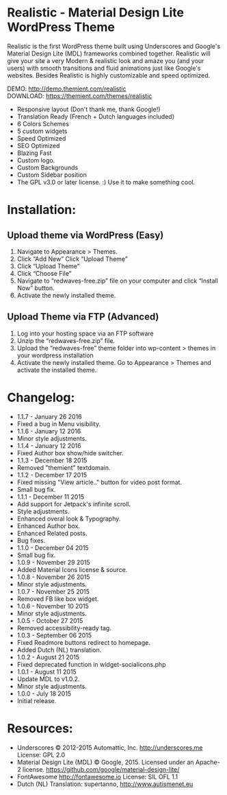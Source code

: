 # Realistic - Material Design Lite WordPress Theme
Realistic is the first WordPress theme built using Underscores and Google's Material Design Lite (MDL) frameworks combined together. Realistic will give your site a very Modern & realistic look and amaze you (and your users) with smooth transitions and fluid animations just like Google's websites. Besides Realistic is highly customizable and speed optimized.

DEMO: http://demo.themient.com/realistic<br />
DOWNLOAD: https://themient.com/themes/realistic

* Responsive layout (Don't thank me, thank Google!)
* Translation Ready (French + Dutch languages included)
* 6 Colors Schemes
* 5 custom widgets
* Speed Optimized
* SEO Optimized
* Blazing Fast
* Custom logo.
* Custom Backgrounds
* Custom Sidebar position
* The GPL v3.0 or later license. :) Use it to make something cool.

# Installation:
## Upload theme via WordPress (Easy)
1. Navigate to Appearance > Themes.
2. Click “Add New” Click “Upload Theme”
3. Click “Upload Theme”
4. Click “Choose File”
5. Navigate to “redwaves-free.zip” file on your computer and click “Install Now” button.
6. Activate the newly installed theme.

## Upload Theme via FTP (Advanced)
1. Log into your hosting space via an FTP software
2. Unzip the “redwaves-free.zip” file.
3. Upload the “redwaves-free” theme folder into wp-content > themes in your wordpress installation
4. Activate the newly installed theme. Go to Appearance > Themes and activate the installed theme.

# Changelog:
* 1.1.7 - January 26 2016
 * Fixed a bug in Menu visibility.
* 1.1.6 - January 12 2016
 * Minor style adjustments.
* 1.1.4 - January 12 2016
 * Fixed Author box show/hide switcher.
* 1.1.3 - December 18 2015
 * Removed "themient" textdomain.
* 1.1.2 - December 17 2015
 * Fixed missing "View article.." button for video post format.
 * Small bug fix.
* 1.1.1 - December 11 2015
 * Add support for Jetpack's infinite scroll.
 * Style adjustments.
 * Enhanced overal look & Typography.
 * Enhanced Author box.
 * Enhanced Related posts.
 * Bug fixes.
* 1.1.0 - December 04 2015
 * Small bug fix.
* 1.0.9 - November 29 2015
 * Added Material Icons license & source.
* 1.0.8 - November 26 2015
 * Minor style adjustments.
* 1.0.7 - November 25 2015
 * Removed FB like box widget.
* 1.0.6 - November 10 2015
 * Minor style adjustments.
* 1.0.5 - October 27 2015
 * Removed accessibility-ready tag.
* 1.0.3 - September 06 2015
 * Fixed Readmore buttons redirect to homepage.
 * Added Dutch (NL) translation. 
* 1.0.2 - August 21 2015
 * Fixed deprecated function in widget-socialicons.php
* 1.0.1 - August 11 2015
 * Update MDL to v1.0.2.
 * Minor style adjustments.
* 1.0.0 - July 18 2015
 * Initial release.

# Resources:
* Underscores © 2012-2015 Automattic, Inc. http://underscores.me	 License: GPL 2.0
* Material Design Lite (MDL) © Google, 2015. Licensed under an Apache-2 license. https://github.com/google/material-design-lite/
* FontAwesome	http://fontawesome.io	License: SIL OFL 1.1
* Dutch (NL) Translation: supertanno, http://www.autismenet.eu
